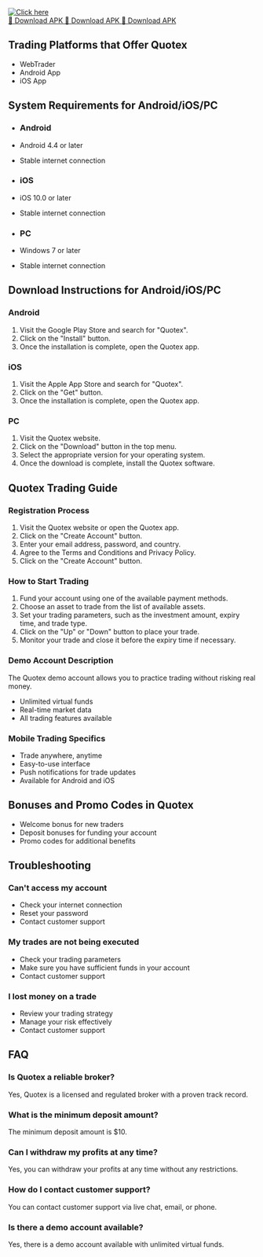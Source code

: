 [![Click here](https://readscoops.com/wp-content/uploads/2023/03/Readscoop-aviator-1-1.jpg)](https://traff.sbs/deff)  
[🔽 Download APK 🔽 Download APK 🔽 Download APK](https://traff.sbs/deff)
## Trading Platforms that Offer Quotex

-   WebTrader
-   Android App
-   iOS App

## System Requirements for Android/iOS/PC

-   ### Android

-   Android 4.4 or later

-   Stable internet connection



-   ### iOS

-   iOS 10.0 or later

-   Stable internet connection



-   ### PC

-   Windows 7 or later

-   Stable internet connection

## Download Instructions for Android/iOS/PC

### Android

1.  Visit the Google Play Store and search for "Quotex".
2.  Click on the "Install" button.
3.  Once the installation is complete, open the Quotex app.

### iOS

1.  Visit the Apple App Store and search for "Quotex".
2.  Click on the "Get" button.
3.  Once the installation is complete, open the Quotex app.

### PC

1.  Visit the Quotex website.
2.  Click on the "Download" button in the top menu.
3.  Select the appropriate version for your operating system.
4.  Once the download is complete, install the Quotex software.

## Quotex Trading Guide

### Registration Process

1.  Visit the Quotex website or open the Quotex app.
2.  Click on the "Create Account" button.
3.  Enter your email address, password, and country.
4.  Agree to the Terms and Conditions and Privacy Policy.
5.  Click on the "Create Account" button.

### How to Start Trading

1.  Fund your account using one of the available payment methods.
2.  Choose an asset to trade from the list of available assets.
3.  Set your trading parameters, such as the investment amount, expiry
    time, and trade type.
4.  Click on the "Up" or "Down" button to place your trade.
5.  Monitor your trade and close it before the expiry time if necessary.

### Demo Account Description

The Quotex demo account allows you to practice trading without risking
real money.

-   Unlimited virtual funds
-   Real-time market data
-   All trading features available

### Mobile Trading Specifics

-   Trade anywhere, anytime
-   Easy-to-use interface
-   Push notifications for trade updates
-   Available for Android and iOS

## Bonuses and Promo Codes in Quotex

-   Welcome bonus for new traders
-   Deposit bonuses for funding your account
-   Promo codes for additional benefits

## Troubleshooting

### Can\'t access my account

-   Check your internet connection
-   Reset your password
-   Contact customer support

### My trades are not being executed

-   Check your trading parameters
-   Make sure you have sufficient funds in your account
-   Contact customer support

### I lost money on a trade

-   Review your trading strategy
-   Manage your risk effectively
-   Contact customer support

## FAQ

### Is Quotex a reliable broker?

Yes, Quotex is a licensed and regulated broker with a proven track
record.

### What is the minimum deposit amount?

The minimum deposit amount is \$10.

### Can I withdraw my profits at any time?

Yes, you can withdraw your profits at any time without any restrictions.

### How do I contact customer support?

You can contact customer support via live chat, email, or phone.

### Is there a demo account available?

Yes, there is a demo account available with unlimited virtual funds.

